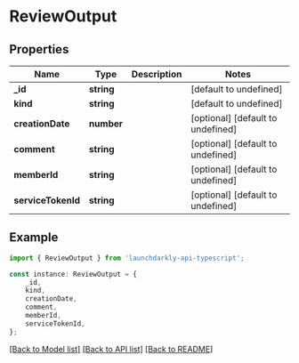 # ReviewOutput


## Properties

Name | Type | Description | Notes
------------ | ------------- | ------------- | -------------
**_id** | **string** |  | [default to undefined]
**kind** | **string** |  | [default to undefined]
**creationDate** | **number** |  | [optional] [default to undefined]
**comment** | **string** |  | [optional] [default to undefined]
**memberId** | **string** |  | [optional] [default to undefined]
**serviceTokenId** | **string** |  | [optional] [default to undefined]

## Example

```typescript
import { ReviewOutput } from 'launchdarkly-api-typescript';

const instance: ReviewOutput = {
    _id,
    kind,
    creationDate,
    comment,
    memberId,
    serviceTokenId,
};
```

[[Back to Model list]](../README.md#documentation-for-models) [[Back to API list]](../README.md#documentation-for-api-endpoints) [[Back to README]](../README.md)
